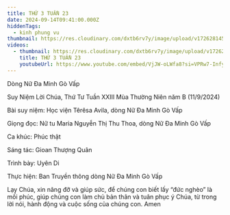 ```yaml
---
title: THỨ 3 TUẦN 23
date: 2024-09-14T09:41:00.000Z
hiddenTags:
  - kinh phung vu
thumbnail: https://res.cloudinary.com/dxtb6rv7y/image/upload/v1726281453/THU_TU_TUAN_23_uwpl6u.jpg
videos:
  - thumbnail: https://res.cloudinary.com/dxtb6rv7y/image/upload/v1726281453/THU_TU_TUAN_23_uwpl6u.jpg
    title: THỨ 3 TUẦN 23
    youtubeUrl: https://www.youtube.com/embed/VjJW-oLWfa8?si=VPRw7-InfyCSao2F
---
```

Dòng Nữ Đa Minh Gò Vấp  

Suy Niệm Lời Chúa, Thứ Tư Tuần XXIII Mùa Thường Niên năm B (11/9/2024)

Bài suy niệm: Học viện Têrêsa Avila, dòng Nữ Đa Minh Gò Vấp

Giọng đọc: Nữ tu Maria Nguyễn Thị Thu Thoa, dòng Nữ Đa Minh Gò Vấp

Ca khúc: Phúc thật

Sáng tác: Gioan Thượng Quân

Trình bày: Uyên Di

Thực hiện: Ban Truyền thông dòng Nữ Đa Minh Gò Vấp



Lạy Chúa, xin nâng đỡ và giúp sức, để chúng con biết lấy “đức nghèo” là mối phúc, giúp chúng con làm chủ bản thân và tuân phục ý Chúa, từ trong lời nói, hành động và cuộc sống của chúng con. Amen
